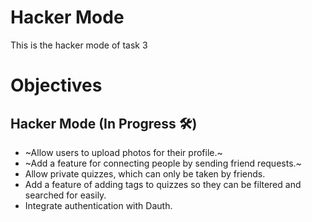 # Hacker Mode
This is the hacker mode of task 3

# Objectives
## Hacker Mode (In Progress 🛠️)
- ~Allow users to upload photos for their profile.~
- ~Add a feature for connecting people by sending friend requests.~
- Allow private quizzes, which can only be taken by friends.
- Add a feature of adding tags to quizzes so they can be filtered and searched for easily.
- Integrate authentication with Dauth.